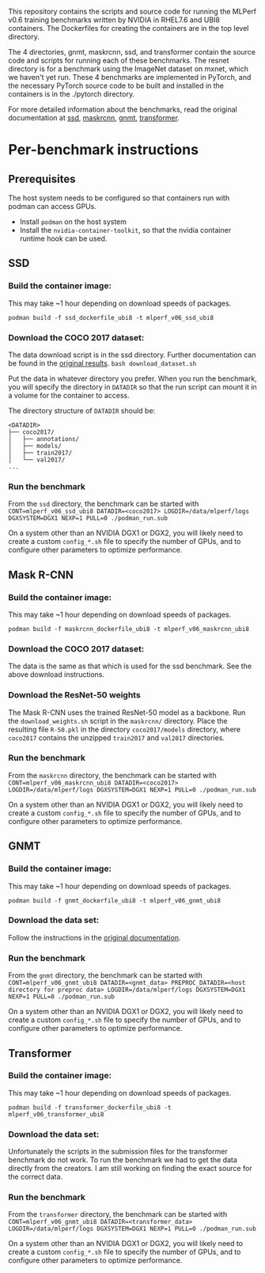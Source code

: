 This repository contains the scripts and source code for running the MLPerf v0.6 training benchmarks written by NVIDIA in RHEL7.6 and UBI8 containers. The Dockerfiles for creating the containers are in the top level directory. 

The 4 directories, gnmt, maskrcnn, ssd, and transformer contain the source code and scripts for running each of these benchmarks. The resnet directory is for a benchmark using the ImageNet dataset on mxnet, which we haven't yet run. These 4 benchmarks are implemented in PyTorch, and the necessary PyTorch source code to be built and installed in the containers is in the ./pytorch directory. 

For more detailed information about the benchmarks, read the original documentation at [ssd](https://github.com/mlperf/training_results_v0.6/tree/master/NVIDIA/benchmarks/ssd/implementations/pytorch), [maskrcnn](https://github.com/mlperf/training_results_v0.6/tree/master/NVIDIA/benchmarks/maskrcnn/implementations/pytorch), [gnmt](https://github.com/mlperf/training_results_v0.6/tree/master/NVIDIA/benchmarks/gnmt/implementations/pytorch), [transformer](https://github.com/mlperf/training_results_v0.6/tree/master/NVIDIA/benchmarks/transformer/implementations/pytorch).

# Per-benchmark instructions
## Prerequisites
The host system needs to be configured so that containers run with podman can access GPUs.
 - Install `podman` on the host system
 - Install the `nvidia-container-toolkit`, so that the nvidia container runtime hook can be used.

## SSD

### Build the container image:
This may take ~1 hour depending on download speeds of packages.

```podman build -f ssd_dockerfile_ubi8 -t mlperf_v06_ssd_ubi8```

### Download the COCO 2017 dataset:
The data download script is in the ssd directory. Further documentation can be found in the [original results](https://github.com/mlperf/training_results_v0.6/tree/master/NVIDIA/benchmarks/ssd/implementations/pytorch).
```bash download_dataset.sh```

Put the data in whatever directory you prefer. When you run the benchmark, you will specify the directory in `DATADIR` so that the run script can mount it in a volume for the container to access.

The directory structure of `DATADIR` should be:
```
<DATADIR>
├── coco2017/
│   ├── annotations/
│   ├── models/
│   ├── train2017/
│   └── val2017/
...
```

### Run the benchmark
From the `ssd` directory, the benchmark can be started with
```CONT=mlperf_v06_ssd_ubi8 DATADIR=<coco2017> LOGDIR=/data/mlperf/logs DGXSYSTEM=DGX1 NEXP=1 PULL=0 ./podman_run.sub```

On a system other than an NVIDIA DGX1 or DGX2, you will likely need to create a custom `config_*.sh` file to specify the number of GPUs, and to configure other parameters to optimize performance.

## Mask R-CNN

### Build the container image:
This may take ~1 hour depending on download speeds of packages.

```podman build -f maskrcnn_dockerfile_ubi8 -t mlperf_v06_maskrcnn_ubi8```

### Download the COCO 2017 dataset:
The data is the same as that which is used for the ssd benchmark.   See the above download instructions.

### Download the ResNet-50 weights
The Mask R-CNN uses the trained ResNet-50 model as a backbone. Run the `download_weights.sh` script in the `maskrcnn/` directory. Place the resulting file `R-50.pkl` in the directory `coco2017/models` directory, where `coco2017` contains the unzipped `train2017` and `val2017` directories.

### Run the benchmark
From the `maskrcnn` directory, the benchmark can be started with
```CONT=mlperf_v06_maskrcnn_ubi8 DATADIR=<coco2017> LOGDIR=/data/mlperf/logs DGXSYSTEM=DGX1 NEXP=1 PULL=0 ./podman_run.sub```

On a system other than an NVIDIA DGX1 or DGX2, you will likely need to create a custom `config_*.sh` file to specify the number of GPUs, and to configure other parameters to optimize performance.

## GNMT

### Build the container image:
This may take ~1 hour depending on download speeds of packages.

```podman build -f gnmt_dockerfile_ubi8 -t mlperf_v06_gnmt_ubi8```

### Download the data set:
Follow the instructions in the [original documentation](https://github.com/mlperf/training_results_v0.6/tree/master/NVIDIA/benchmarks/gnmt/implementations/pytorch#2-directions).

### Run the benchmark
From the `gnmt` directory, the benchmark can be started with
```CONT=mlperf_v06_gnmt_ubi8 DATADIR=<gnmt_data> PREPROC_DATADIR=<host directory for preproc data> LOGDIR=/data/mlperf/logs DGXSYSTEM=DGX1 NEXP=1 PULL=0 ./podman_run.sub```

On a system other than an NVIDIA DGX1 or DGX2, you will likely need to create a custom `config_*.sh` file to specify the number of GPUs, and to configure other parameters to optimize performance.

## Transformer

### Build the container image:
This may take ~1 hour depending on download speeds of packages.

```podman build -f transformer_dockerfile_ubi8 -t mlperf_v06_transformer_ubi8```

### Download the data set:
Unfortunately the scripts in the submission files for the transformer benchmark do not work. To run the benchmark we had to get the data directly from the creators. I am still working on finding the exact source for the correct data.

### Run the benchmark
From the `transformer` directory, the benchmark can be started with
```CONT=mlperf_v06_gnmt_ubi8 DATADIR=<transformer_data> LOGDIR=/data/mlperf/logs DGXSYSTEM=DGX1 NEXP=1 PULL=0 ./podman_run.sub```

On a system other than an NVIDIA DGX1 or DGX2, you will likely need to create a custom `config_*.sh` file to specify the number of GPUs, and to configure other parameters to optimize performance.
